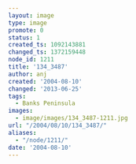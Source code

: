 ```yaml
---
layout: image
type: image
promote: 0
status: 1
created_ts: 1092143881
changed_ts: 1372159448
node_id: 1211
title: '134_3487'
author: anj
created: '2004-08-10'
changed: '2013-06-25'
tags:
  - Banks Peninsula
images:
  - image/images/134_3487-1211.jpg
url: "/2004/08/10/134_3487/"
aliases:
  - "/node/1211/"
date: '2004-08-10'
---
```


